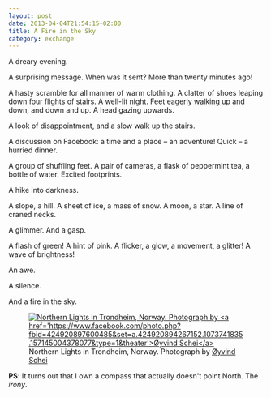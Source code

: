 ```yaml
---
layout: post
date: 2013-04-04T21:54:15+02:00
title: A Fire in the Sky
category: exchange
---
```


A dreary evening.

A surprising message. When was it sent? More than twenty minutes ago!

A hasty scramble for all manner of warm clothing. A clatter of shoes leaping down four flights of stairs. A well-lit night. Feet eagerly walking up and down, and down and up. A head gazing upwards.

A look of disappointment, and a slow walk up the stairs.

A discussion on Facebook: a time and a place – an adventure! Quick – a hurried dinner.

A group of shuffling feet. A pair of cameras, a flask of peppermint tea, a bottle of water. Excited footprints.

A hike into darkness.

A slope, a hill. A sheet of ice, a mass of snow. A moon, a star. A line of craned necks.

A glimmer. And a gasp.

A flash of green! A hint of pink. A flicker, a glow, a movement, a glitter! A wave of brightness!

An awe.

A silence.

And a fire in the sky.

<figure>
	<a rel="lightbox" href="https://fbcdn-sphotos-e-a.akamaihd.net/hphotos-ak-prn1/6322_424920897600485_1376327586_n.jpg">
		<img src="https://fbcdn-sphotos-e-a.akamaihd.net/hphotos-ak-prn1/6322_424920897600485_1376327586_n.jpg" alt="Northern Lights in Trondheim, Norway. Photograph by <a href='https://www.facebook.com/photo.php?fbid=424920897600485&set=a.424920894267152.1073741835.157145004378077&type=1&theater'>Øyvind Schei</a>">
	</a>
	<figcaption>Northern Lights in Trondheim, Norway. Photograph by <a href='https://www.facebook.com/photo.php?fbid=424920897600485&set=a.424920894267152.1073741835.157145004378077&type=1&theater'>Øyvind Schei</a></figcaption>
</figure>

**PS**: It turns out that I own a compass that actually doesn't point North. The *irony*.
